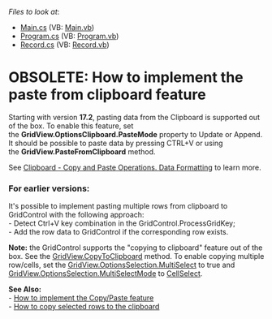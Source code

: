 <!-- default file list -->
*Files to look at*:

* [Main.cs](./CS/Main.cs) (VB: [Main.vb](./VB/Main.vb))
* [Program.cs](./CS/Program.cs) (VB: [Program.vb](./VB/Program.vb))
* [Record.cs](./CS/Record.cs) (VB: [Record.vb](./VB/Record.vb))
<!-- default file list end -->
# OBSOLETE: How to implement the paste from clipboard feature

Starting with version <strong>17.2</strong>, pasting data from the Clipboard is supported out of the box. To enable this feature, set the&nbsp;<strong>GridView.OptionsClipboard.PasteMode</strong>&nbsp;property to Update or Append. It should be possible to paste data by pressing CTRL+V or using the&nbsp;<strong>GridView.PasteFromClipboard</strong>&nbsp;method.&nbsp;

See <a href="https://docs.devexpress.com/WindowsForms/114874/common-features/clipboard">Clipboard - Copy and Paste Operations. Data Formatting</a> to learn more.




<h3>For earlier versions:</h3>
<p>It's possible to implement pasting multiple rows from clipboard to GridControl with the following approach:<br />- Detect Ctrl+V key combination in the GridControl.ProcessGridKey;<br />- Add the row data to GridControl if the corresponding row exists.</p>
<p><strong>Note:</strong> the GridControl supports the "copying to clipboard" feature out of the box. See the <a href="https://documentation.devexpress.com/#WindowsForms/DevExpressXtraGridViewsBaseBaseView_CopyToClipboardtopic">GridView.CopyToClipboard</a> method. To enable copying multiple row/cells, set the <a href="https://documentation.devexpress.com/#WindowsForms/DevExpressXtraGridViewsBaseColumnViewOptionsSelection_MultiSelecttopic">GridView.OptionsSelection.MultiSelect</a> to true and <a href="https://documentation.devexpress.com/#WindowsForms/DevExpressXtraGridViewsGridGridOptionsSelection_MultiSelectModetopic">GridView.OptionsSelection.MultiSelectMode</a> to <a href="https://documentation.devexpress.com/#WindowsForms/DevExpressXtraGridViewsGridGridMultiSelectModeEnumtopic">CellSelect</a>.</p>
<p><strong>See Also:<br /></strong>- <a href="https://www.devexpress.com/Support/Center/p/E831">How to implement the Copy/Paste feature<br /></a>- <a href="https://www.devexpress.com/Support/Center/p/E863">How to copy selected rows to the clipboard</a></p>

<br/>


